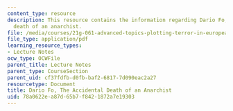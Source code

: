 ```yaml
---
content_type: resource
description: This resource contains the information regarding Dario Fo, the accidental
  death of an anarchist.
file: /media/courses/21g-061-advanced-topics-plotting-terror-in-european-culture-spring-2004/78a0622ea87d65b7f8421872a7e19303_MIT21G_061S04_fo.pdf
file_type: application/pdf
learning_resource_types:
- Lecture Notes
ocw_type: OCWFile
parent_title: Lecture Notes
parent_type: CourseSection
parent_uid: cf37fdfb-d0fb-baf2-6817-7d090eac2a27
resourcetype: Document
title: Dario Fo, The Accidental Death of an Anarchist
uid: 78a0622e-a87d-65b7-f842-1872a7e19303
---
```

